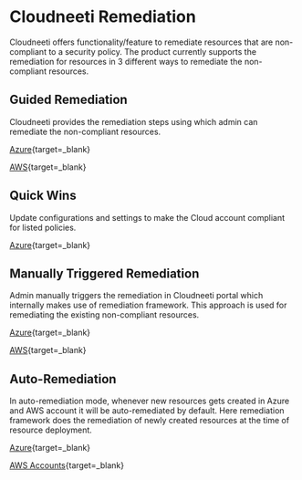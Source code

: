 # Cloudneeti Remediation 

Cloudneeti offers functionality/feature to remediate resources that are
non-compliant to a security policy. The product currently supports the
remediation for resources in 3 different ways to remediate the non-compliant resources. 

## Guided Remediation 

  Cloudneeti provides the remediation steps using which admin can remediate
  the non-compliant resources. 

   [Azure](../azureGuidedRemediation/){target=_blank}

   [AWS](../awsGuidedRemediation/){target=_blank}

## Quick Wins
   
  Update configurations and settings to make the Cloud account compliant for listed policies.

  [Azure](../azureQuickWins/){target=_blank}

## Manually Triggered Remediation 

 Admin manually triggers the remediation in Cloudneeti portal which internally makes use of remediation framework. This approach is used for remediating the existing non-compliant resources. 

   [Azure](../azureAutoRemediation/#manually-triggered-for-existing-resources){target=_blank}

   [AWS](../awsRemediation/#manually-triggered-for-existing-resources){target=_blank}

## Auto-Remediation 

  In auto-remediation mode, whenever new resources gets created in Azure and AWS account it will be auto-remediated by default. Here remediation framework does the remediation of newly created resources at the time of resource deployment. 

  [Azure](../azureAutoRemediation/){target=_blank}

  [AWS Accounts](../awsRemediation/){target=_blank}

 

 

 
